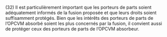 (32) Il est particulièrement important que les porteurs de parts soient adéquatement informés de la fusion proposée et que leurs droits soient suffisamment protégés. Bien que les intérêts des porteurs de parts de l’OPCVM absorbé soient les plus concernés par la fusion, il convient aussi de protéger ceux des porteurs de parts de l’OPCVM absorbeur.